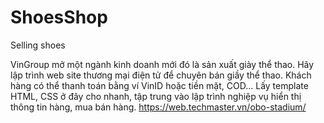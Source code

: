 # ShoesShop
Selling shoes

VinGroup mở một ngành kinh doanh mới đó là sản xuất giày thể thao. 
Hãy lập trình web site thương mại điện tử để chuyên bán giầy thể thao. 
Khách hàng có thể thanh toán bằng ví VinID hoặc tiền mặt, COD... 
Lấy template HTML, CSS ở đây cho nhanh, tập trung vào lập trình nghiệp vụ hiển thị thông tin hàng, mua bán hàng. https://web.techmaster.vn/obo-stadium/
